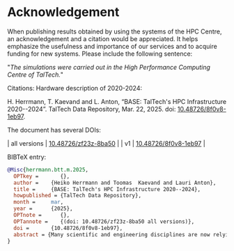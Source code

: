 # Acknowledgement

When publishing results obtained by using the systems of the HPC Centre, an acknowledgement and a citation would be appreciated. It helps emphasize the usefulness and importance of our services and to acquire funding for new systems. Please include the following sentence:

"*The simulations were carried out in the High Performance Computing Centre of TalTech.*"

Citations:
Hardware description of 2020-2024:

H. Herrmann, T. Kaevand and L. Anton, “BASE: TalTech's HPC Infrastructure 2020--2024”. TalTech Data Repository, Mar. 22, 2025. doi: [10.48726/8f0v8-1eb97](https://doi.org/10.48726/8f0v8-1eb97).

The document has several DOIs:

| all versions | [10.48726/zf23z-8ba50](https://data.taltech.ee/doi/10.48726/zf23z-8ba50) |
| v1 | [10.48726/8f0v8-1eb97](https://doi.org/10.48726/8f0v8-1eb97) |


BIBTeX entry:
```bibtex
@Misc{herrmann.btt.m.2025,
  OPTkey =       {},
  author =    {Heiko Herrmann and Toomas  Kaevand and Lauri Anton},
  title =     {BASE: TalTech's HPC Infrastructure 2020--2024},
  howpublished = {TalTech Data Repository},
  month =     mar,
  year =      {2025},
  OPTnote =      {},
  OPTannote =    {(doi: 10.48726/zf23z-8ba50 all versions)},
  doi =       {10.48726/8f0v8-1eb97},
  abstract = {Many scientific and engineering disciplines are now relying on or are supplemented by large scale numerical simulations or data analysis. These fields include physics, chemistry, CFD, climate and ocean modeling, pollution transport, virus spreading, building modeling and training for deep learning and big data analysis. This requires access to suitable high performace, high throughput or parallel computing environments.\\  Some of these fields can largely benefit from data parallel architectures like GPUs, others are better suited for regular CPUs.\\  TalTech's HPC center provides a heterogeneous environment suitable for diverse applications.}
}
```
